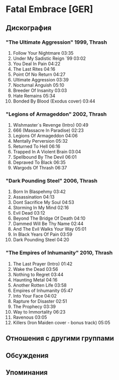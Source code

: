 # Fatal Embrace [GER]



## Дискография

### "The Ultimate Aggression" 1999, Thrash

1.	 Follow Your Nightmare	03:35	 
2.	 Under My Sadistic Reign `99	03:02	 
3.	 You Deal In Pain	04:22	 
4.	 The Last Rites	04:16	 
5.	 Point Of No Return	04:27	 
6.	 Ultimate Aggression	03:39	 
7.	 Nocturnal Anguish	05:10	 
8.	 Breeder Of Insanity	03:03	 
9.	 Hate Remains	05:34	 
10.	 Bonded By Blood (Exodus cover)	03:44

### "Legions of Armageddon" 2002, Thrash

1.	 Wishmaster`s Revenge (Intro)	00:49	 
2.	 666 (Massacre In Paradise)	02:23	 
3.	 Legions Of Armageddon	04:06	 
4.	 Mentally Perversion	05:32	 
5.	 Returned To Hell	06:16	 
6.	 Trapped In A Violent Brain	03:04	 
7.	 Spellbound By The Devil	06:01	 
8.	 Depraved To Black	06:35	 
9.	 Wargods Of Thrash	06:37	

### "Dark Pounding Steel" 2006, Thrash

1.	 Born In Blaspehmy	03:42	 
2.	 Assassination	04:13	 
3.	 Dont Sacrifice My Soul	04:53	 
4.	 Storming In My Mind	02:16	 
5.	 Evil Dead	03:12
6.	 Beyond The Bridge Of Death	04:10	 
7.	 Dammed Will Be Thy Name	02:44	 
8.	 And The Evil Walks Your Way	05:01	 
9.	 In Black Years Of Pain	03:59	 
10.	 Dark Pounding Steel	04:20	

### "The Empires of Inhumanity" 2010, Thrash

1.	 The Last Prayer (Intro)	01:42
2.	 Wake the Dead	03:56
3.	 Nothing to Regret	03:44
4.	 Haunting Metal	04:16
5.	 Another Rotten Life	03:58
6.	 Empires of Inhumanity	05:47	 
7.	 Into Your Face	04:02	 
8.	 Rapture for Disaster	02:51	 
9.	 The Prophecy	03:39	 
10.	 Way to Immortality	06:23	 
11.	 Ravenous	03:05	 
12.	 Killers (Iron Maiden cover - bonus track)	05:05


## Отношения с другими группами


## Обсуждения


## Упоминания

